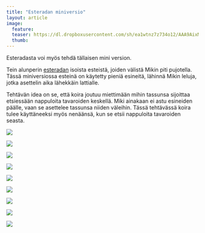 ```yaml
---
title: "Esteradan miniversio"
layout: article
image:
  feature:
  teaser: https://dl.dropboxusercontent.com/sh/ea1wtnz7z734o12/AAA9AixMp5Wi2OxxhE_dOKMna/aktivointi/esteradan-miniversio/DS15253-245px.jpg
  thumb:
---
```


Esteradasta voi myös tehdä tällaisen mini version.

Tein alunperin [esteradan](http://minimuutti.com/aktivointi/esterata/) isoista esteistä, joiden välistä Mikin piti pujotella. Tässä miniversiossa esteinä on käytetty pieniä esineitä, lähinnä Mikin leluja, jotka asettelin aika lähekkäin lattialle.

Tehtävän idea on se, että koira joutuu miettimään mihin tassunsa sijoittaa etsiessään nappuloita tavaroiden keskellä. Miki ainakaan ei astu esineiden päälle, vaan se asettelee tassunsa niiden väleihin. Tässä tehtävässä koira tulee käyttäneeksi myös nenäänsä, kun se etsii nappuloita tavaroiden seasta.

[![](https://dl.dropboxusercontent.com/sh/ea1wtnz7z734o12/AACpNejidjGRAP-yxEAIpn3la/aktivointi/esteradan-miniversio/DS15253-800px.jpg)](https://dl.dropboxusercontent.com/sh/ea1wtnz7z734o12/AABM8KcYVAeLLpTsZGbahvCEa/aktivointi/esteradan-miniversio/DS15253.jpg)

[![](https://dl.dropboxusercontent.com/sh/ea1wtnz7z734o12/AADx0hGT1kPkd_aNTRYo-z__a/aktivointi/esteradan-miniversio/DS15261-800px.jpg)](https://dl.dropboxusercontent.com/sh/ea1wtnz7z734o12/AADQ7ZpnBMTj-DZ201Fwv25Fa/aktivointi/esteradan-miniversio/DS15261.jpg)

[![](https://dl.dropboxusercontent.com/sh/ea1wtnz7z734o12/AADEjt4A2fr1jYbBj2zg46R-a/aktivointi/esteradan-miniversio/DS15265-800px.jpg)](https://dl.dropboxusercontent.com/sh/ea1wtnz7z734o12/AACfZH2QzWsQn_8dxwXauOiLa/aktivointi/esteradan-miniversio/DS15265.jpg)

[![](https://dl.dropboxusercontent.com/sh/ea1wtnz7z734o12/AAB5p_S_rTpuxoKr0U5b7P3La/aktivointi/esteradan-miniversio/DS15298-800px.jpg)](https://dl.dropboxusercontent.com/sh/ea1wtnz7z734o12/AABwamRjciT5WP_pS4N5N0Dla/aktivointi/esteradan-miniversio/DS15298.jpg)

[![](https://dl.dropboxusercontent.com/sh/ea1wtnz7z734o12/AACfE6s3FzIqkEq9eCwCYkTba/aktivointi/esteradan-miniversio/DS15302-800px.jpg)](https://dl.dropboxusercontent.com/sh/ea1wtnz7z734o12/AADRnumM87JWBwfR-BVLtDiFa/aktivointi/esteradan-miniversio/DS15302.jpg)

[![](https://dl.dropboxusercontent.com/sh/ea1wtnz7z734o12/AABksiQKHK26f5NxyflnNqiwa/aktivointi/esteradan-miniversio/DS15324-800px.jpg)](https://dl.dropboxusercontent.com/sh/ea1wtnz7z734o12/AAB-qxiCtuC5HTRrRtK7yJ3Na/aktivointi/esteradan-miniversio/DS15324.jpg)

[![](https://dl.dropboxusercontent.com/sh/ea1wtnz7z734o12/AAD9fSKW3RI1cfOiI0HSLm3ta/aktivointi/esteradan-miniversio/DS15330-800px.jpg)](https://dl.dropboxusercontent.com/sh/ea1wtnz7z734o12/AAB5gOc9_z9sXnvW18nlwxaEa/aktivointi/esteradan-miniversio/DS15330.jpg)

[![](https://dl.dropboxusercontent.com/sh/ea1wtnz7z734o12/AACJQYC4Mjv1a5MggbQjg6oDa/aktivointi/esteradan-miniversio/DS15357-800px.jpg)](https://dl.dropboxusercontent.com/sh/ea1wtnz7z734o12/AACQiyWTuO9aKgebdfg-7XRaa/aktivointi/esteradan-miniversio/DS15357.jpg)

[![](https://dl.dropboxusercontent.com/sh/ea1wtnz7z734o12/AABWbQ3bthKgCM5Utrr5ZGiXa/aktivointi/esteradan-miniversio/DS15397-800px.jpg)](https://dl.dropboxusercontent.com/sh/ea1wtnz7z734o12/AACkYfAI94xFhLOQjn4GG2Eba/aktivointi/esteradan-miniversio/DS15397.jpg)
